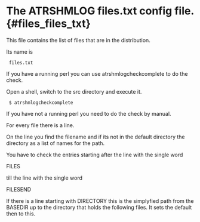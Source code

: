 The ATRSHMLOG files.txt config file.  {#files_files_txt}
====================================

This file contains the list of files that are in the distribution.

Its name is

     files.txt


If you have a running perl you can use atrshmlogcheckcomplete
to do the check.

Open a shell, switch to the src directory and execute it.

     $ atrshmlogcheckcomplete
     
If you have not a running perl you need to do the check by manual.

For every file there is a line.

On the line you find the filename and if its not in the default directory
the directory as a list of names for the path.

You have to check the entries starting after the line with the single
word

FILES

till the line with the single word

FILESEND

If there is a line starting with DIRECTORY this is
the simplyfied path from the BASEDIR up to the directory that
holds the following files. It sets the default then to this.

